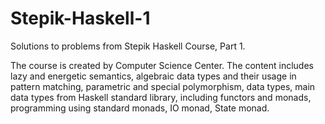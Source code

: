 # Stepik-Haskell-1
Solutions to problems from Stepik Haskell Course, Part 1.

The course is created by Computer Science Center. The content includes lazy and energetic semantics, algebraic data types and their usage in pattern matching, parametric and special polymorphism, data types, main data types from Haskell standard library, including functors and monads, programming using standard monads, IO monad, State monad.
